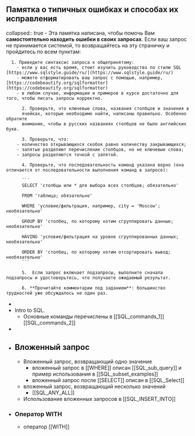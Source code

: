 ## Памятка о типичных ошибках и способах их исправления
collapsed:: true
	- Эта памятка написана, чтобы помочь Вам **самостоятельно находить ошибки в своих запросах**. Если ваш запрос не принимается системой, то возвращайтесь на эту страничку и пройдитесь по всем пунктам:
	  
	  1. Приведите синтаксис запроса к общепринятому:
		- если у вас есть время, стоит изучить руководство по стилю SQL [https://www.sqlstyle.guide/ru/](https://www.sqlstyle.guide/ru/)
		- можете отформатировать ваш запрос с помощью, например, [https://codebeautify.org/sqlformatter](https://codebeautify.org/sqlformatter)
		- в любом случае, информации и примеров в курсе достаточно для того, чтобы писать запросы корректно.
		  
		  2. Проверьте, что ключевые слова, названия столбцов и значения в 
		  ячейках, которые необходимо найти, написаны правильно. Особенно обратите
		  внимание, чтобы в русских названиях столбцов не было английских букв.
		  
		  3. Проверьте, что:
		- количество открывающихся скобок равно количеству закрывающихся;
		- запятые разделяют перечисление столбцов, но не ключевые слова;
		- запросы разделяются точкой с запятой.
		  
		  4. Проверьте, что последовательность команд указана верно (она отличается от последовательности выполнения команд в запросе):
		  
		  ```
		  SELECT 'столбцы или * для выбора всех столбцов; обязательно'
		  
		  FROM 'таблица; обязательно'
		  
		  WHERE 'условие/фильтрация, например, city = 'Moscow'; необязательно'
		  
		  GROUP BY 'столбец, по которому хотим сгруппировать данные; необязательно'
		  
		  HAVING 'условие/фильтрация на уровне сгруппированных данных; необязательно'
		  
		  ORDER BY 'столбец, по которому хотим отсортировать вывод; необязательно'
		  ```
		  
		  5.  Если запрос включает подзапросы, выполните сначала подзапросы и удостоверьтесь, что получаете ожидаемый результат.
		  
		  6. **Прочитайте комментарии под заданием**: большинство трудностей уже обсуждалось не один раз.
-
- Intro to SQL.
	- Основные команды перечислены в 
	  [[SQL_commands_1]] [[SQL_commands_2]]
-
- ## Вложенный запрос
	- Вложенный запрос, возвращающий одно значение
		- вложенный запрос в [[WHERE]] описан  [[SQL_sub_query]] и пример использования в [[SQL_subset_examples]]
		- вложенный запрос после [[SELECT]] описан в [[SQL_Select]]
	- вложенный запрос, возвращающий несколько значений
		- [[SQL_ANY_ALL]]
	- Использование вложенных запросов в [[SQL_INSERT_INTO]]
- ### Оператор WITH
	- оператор [[WITH]]